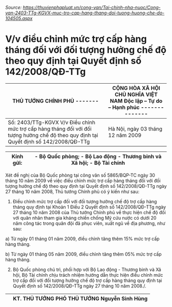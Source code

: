 *Source: https://thuvienphapluat.vn/cong-van/Tai-chinh-nha-nuoc/Cong-van-2403-TTg-KGVX-muc-tro-cap-hang-thang-doi-tuong-huong-che-do-104505.aspx*

# V/v điều chỉnh mức trợ cấp hàng tháng đối với đối tượng hưởng chế độ theo  quy định tại Quyết định số 142/2008/QĐ-TTg

| THỦ TƯỚNG CHÍNH PHỦ ------- | CỘNG HÒA XÃ HỘI CHỦ NGHĨA VIỆT NAM Độc lập – Tự do – Hạnh phúc -------------- |
|---|---|
| Số: 2403/TTg-KGVX V/v Điều chỉnh mức trợ cấp hàng tháng đối với đối tượng hưởng chế độ theo quy định tại Quyết định số 142/2008/QĐ-TTg | Hà Nội, ngày 03 tháng 12 năm 2009 |

| Kính gửi: | - Bộ Quốc phòng; - Bộ Lao động - Thương binh và Xã hội; - Bộ Tài chính |
|---|---|

Xét đề nghị của Bộ Quốc phòng tại công văn số 5865/BQP-TC ngày 30 tháng 10 năm 2009 về việc điều chỉnh mức trợ cấp hàng tháng đối với đối tượng hưởng chế độ theo quy định tại Quyết định số 142/2008/QĐ-TTg ngày 27 tháng 10 năm 2008, Thủ tướng Chính phủ có ý kiến như sau:

1. Điều chỉnh mức trợ cấp đối với đối tượng hưởng chế độ trợ cấp hàng tháng quy định tại Khoản 1 Điều 2 Quyết định số 142/2008/QĐ-TTg ngày 27 tháng 10 năm 2008 của Thủ tướng Chính phủ về thực hiện chế độ đối với quân nhân tham gia kháng chiến chống Mỹ cứu nước có dưới 20 năm công tác trong quân đội đã phục viên, xuất ngũ về địa phương, như sau:

a) Từ ngày 01 tháng 01 năm 2009, điều chỉnh tăng thêm 15% mức trợ cấp hàng tháng.

b) Từ ngày 01 tháng 05 năm 2009, điều chỉnh tăng thêm 05% mức trợ cấp hàng tháng.

2. Bộ Quốc phòng chủ trì, phối hợp với Bộ Lao động - Thương binh và Xã hội, Bộ Tài chính chịu trách nhiệm hướng dẫn thực hiện điều chỉnh mức trợ cấp đối với đối tượng hưởng chế độ trợ cấp hàng tháng quy định tại Quyết định số 142/2008/QĐ-TTg ngày 27 tháng 10 năm 2008./.

|  | KT. THỦ TƯỚNG PHÓ THỦ TƯỚNG Nguyễn Sinh Hùng |
|---|---|